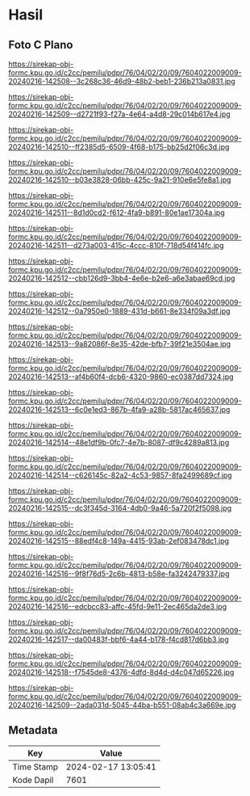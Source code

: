# Hasil

## Foto C Plano

https://sirekap-obj-formc.kpu.go.id/c2cc/pemilu/pdpr/76/04/02/20/09/7604022009009-20240216-142508--3c268c36-46d9-48b2-beb1-236b213a0831.jpg

https://sirekap-obj-formc.kpu.go.id/c2cc/pemilu/pdpr/76/04/02/20/09/7604022009009-20240216-142509--d2721f93-f27a-4e64-a4d8-29c014b617e4.jpg

https://sirekap-obj-formc.kpu.go.id/c2cc/pemilu/pdpr/76/04/02/20/09/7604022009009-20240216-142510--ff2385d5-6509-4f68-b175-bb25d2f06c3d.jpg

https://sirekap-obj-formc.kpu.go.id/c2cc/pemilu/pdpr/76/04/02/20/09/7604022009009-20240216-142510--b03e3828-06bb-425c-9a21-910e6e5fe8a1.jpg

https://sirekap-obj-formc.kpu.go.id/c2cc/pemilu/pdpr/76/04/02/20/09/7604022009009-20240216-142511--8d1d0cd2-f612-4fa9-b891-80e1ae17304a.jpg

https://sirekap-obj-formc.kpu.go.id/c2cc/pemilu/pdpr/76/04/02/20/09/7604022009009-20240216-142511--d273a003-415c-4ccc-810f-718d54f414fc.jpg

https://sirekap-obj-formc.kpu.go.id/c2cc/pemilu/pdpr/76/04/02/20/09/7604022009009-20240216-142512--cbb126d9-3bb4-4e6e-b2e6-a6e3abae69cd.jpg

https://sirekap-obj-formc.kpu.go.id/c2cc/pemilu/pdpr/76/04/02/20/09/7604022009009-20240216-142512--0a7950e0-1889-431d-b661-8e334f09a3df.jpg

https://sirekap-obj-formc.kpu.go.id/c2cc/pemilu/pdpr/76/04/02/20/09/7604022009009-20240216-142513--9a82086f-8e35-42de-bfb7-39f21e3504ae.jpg

https://sirekap-obj-formc.kpu.go.id/c2cc/pemilu/pdpr/76/04/02/20/09/7604022009009-20240216-142513--af4b60f4-dcb6-4320-9860-ec0387dd7324.jpg

https://sirekap-obj-formc.kpu.go.id/c2cc/pemilu/pdpr/76/04/02/20/09/7604022009009-20240216-142513--6c0e1ed3-867b-4fa9-a28b-5817ac465637.jpg

https://sirekap-obj-formc.kpu.go.id/c2cc/pemilu/pdpr/76/04/02/20/09/7604022009009-20240216-142514--48e1df9b-0fc7-4e7b-8087-df9c4289a813.jpg

https://sirekap-obj-formc.kpu.go.id/c2cc/pemilu/pdpr/76/04/02/20/09/7604022009009-20240216-142514--c626145c-82a2-4c53-9857-8fa2499689cf.jpg

https://sirekap-obj-formc.kpu.go.id/c2cc/pemilu/pdpr/76/04/02/20/09/7604022009009-20240216-142515--dc3f345d-3164-4db0-9a46-5a720f2f5098.jpg

https://sirekap-obj-formc.kpu.go.id/c2cc/pemilu/pdpr/76/04/02/20/09/7604022009009-20240216-142515--88edf4c8-149a-4415-93ab-2ef083478dc1.jpg

https://sirekap-obj-formc.kpu.go.id/c2cc/pemilu/pdpr/76/04/02/20/09/7604022009009-20240216-142516--9f8f76d5-2c6b-4813-b58e-fa3242479337.jpg

https://sirekap-obj-formc.kpu.go.id/c2cc/pemilu/pdpr/76/04/02/20/09/7604022009009-20240216-142516--edcbcc83-affc-45fd-9e11-2ec465da2de3.jpg

https://sirekap-obj-formc.kpu.go.id/c2cc/pemilu/pdpr/76/04/02/20/09/7604022009009-20240216-142517--da00483f-bbf6-4a44-b178-f4cd817d6bb3.jpg

https://sirekap-obj-formc.kpu.go.id/c2cc/pemilu/pdpr/76/04/02/20/09/7604022009009-20240216-142518--f7545de8-4376-4dfd-8d4d-d4c047d65226.jpg

https://sirekap-obj-formc.kpu.go.id/c2cc/pemilu/pdpr/76/04/02/20/09/7604022009009-20240216-142509--2ada031d-5045-44ba-b551-08ab4c3a669e.jpg


## Metadata

| Key        | Value               |
| ---------- | ------------------- |
| Time Stamp | 2024-02-17 13:05:41 |
| Kode Dapil | 7601                |



